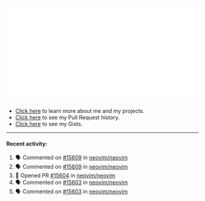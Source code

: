 ![My GitHub Metrics](https://raw.githubusercontent.com/seandewar/seandewar/master/github-metrics.svg)

- [Click here](https://seandewar.github.io/) to learn more about me and my projects.
- [Click here](https://github.com/search?p=1&q=author%3Aseandewar+is%3Apr) to see my Pull Request history.
- [Click here](https://gist.github.com/seandewar) to see my Gists.

---

#### Recent activity:

<!--START_SECTION:activity-->
1. 🗣 Commented on [#15609](https://github.com/neovim/neovim/issues/15609) in [neovim/neovim](https://github.com/neovim/neovim)
2. 🗣 Commented on [#15609](https://github.com/neovim/neovim/issues/15609) in [neovim/neovim](https://github.com/neovim/neovim)
3. 💪 Opened PR [#15604](https://github.com/neovim/neovim/pull/15604) in [neovim/neovim](https://github.com/neovim/neovim)
4. 🗣 Commented on [#15603](https://github.com/neovim/neovim/issues/15603) in [neovim/neovim](https://github.com/neovim/neovim)
5. 🗣 Commented on [#15603](https://github.com/neovim/neovim/issues/15603) in [neovim/neovim](https://github.com/neovim/neovim)
<!--END_SECTION:activity-->
